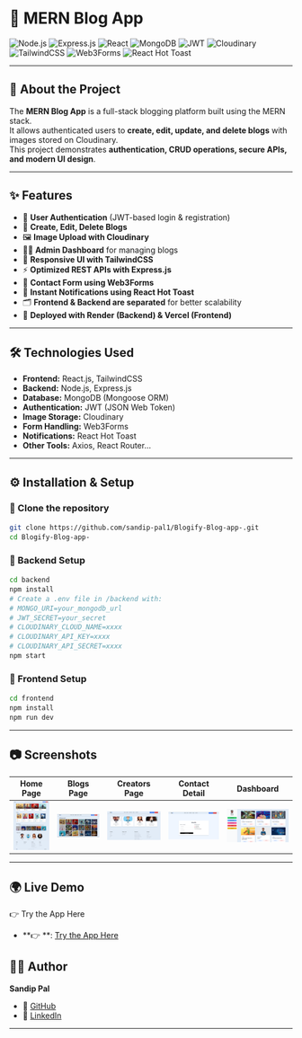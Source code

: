 # 📰 MERN Blog App

![Node.js](https://img.shields.io/badge/Node.js-43853D?style=for-the-badge&logo=node.js&logoColor=white)
![Express.js](https://img.shields.io/badge/Express.js-000000?style=for-the-badge&logo=express&logoColor=white)
![React](https://img.shields.io/badge/React-20232A?style=for-the-badge&logo=react&logoColor=61DAFB)
![MongoDB](https://img.shields.io/badge/MongoDB-4EA94B?style=for-the-badge&logo=mongodb&logoColor=white)
![JWT](https://img.shields.io/badge/JWT-000000?style=for-the-badge&logo=jsonwebtokens&logoColor=white)
![Cloudinary](https://img.shields.io/badge/Cloudinary-3448C5?style=for-the-badge&logo=cloudinary&logoColor=white)
![TailwindCSS](https://img.shields.io/badge/TailwindCSS-38B2AC?style=for-the-badge&logo=tailwind-css&logoColor=white)
![Web3Forms](https://img.shields.io/badge/Web3Forms-00C7B7?style=for-the-badge&logo=web3.js&logoColor=white)
![React Hot Toast](https://img.shields.io/badge/React%20Hot%20Toast-FF4500?style=for-the-badge&logo=react&logoColor=white)


---

## 📌 About the Project
The **MERN Blog App** is a full-stack blogging platform built using the MERN stack.  
It allows authenticated users to **create, edit, update, and delete blogs** with images stored on Cloudinary.  
This project demonstrates **authentication, CRUD operations, secure APIs, and modern UI design**.

---

## ✨ Features
- 🔐 **User Authentication** (JWT-based login & registration)  
- 📝 **Create, Edit, Delete Blogs**  
- 🖼️ **Image Upload with Cloudinary**  
- 👨‍💻 **Admin Dashboard** for managing blogs  
- 📱 **Responsive UI with TailwindCSS**  
- ⚡ **Optimized REST APIs with Express.js**  
- 📩 **Contact Form using Web3Forms**  
- 🔔 **Instant Notifications using React Hot Toast**  
- 🗂️ **Frontend & Backend are separated** for better scalability  
- 🚀 **Deployed with Render (Backend) & Vercel (Frontend)**    

---

## 🛠️ Technologies Used
- **Frontend:** React.js, TailwindCSS  
- **Backend:** Node.js, Express.js  
- **Database:** MongoDB (Mongoose ORM)  
- **Authentication:** JWT (JSON Web Token)  
- **Image Storage:** Cloudinary  
- **Form Handling:** Web3Forms  
- **Notifications:** React Hot Toast  
- **Other Tools:** Axios, React Router...

---

## ⚙️ Installation & Setup

### 🔹 Clone the repository
```bash
git clone https://github.com/sandip-pal1/Blogify-Blog-app-.git
cd Blogify-Blog-app-
```

### 🔹 Backend Setup
```bash
cd backend
npm install
# Create a .env file in /backend with:
# MONGO_URI=your_mongodb_url
# JWT_SECRET=your_secret
# CLOUDINARY_CLOUD_NAME=xxxx
# CLOUDINARY_API_KEY=xxxx
# CLOUDINARY_API_SECRET=xxxx
npm start
```

### 🔹 Frontend Setup
```bash
cd frontend
npm install
npm run dev
```

---

## 📷 Screenshots  

| Home Page | Blogs Page | Creators Page | Contact Detail | Dashboard |
|-----------|-------------|-----------|-------------|-------------|
| ![Home Page](./Screenshot/1.png) | ![Blogs Page](./Screenshot/2.png) | ![Creators Page](./Screenshot/3.png) | ![Contact Detaill](./Screenshot/4.png) | ![Dashboard](./Screenshot/5.png) |


---

## 🌍 Live Demo
👉 Try the App Here
- **👉 **: [Try the App Here](https://blogify-blog-app-phi.vercel.app/)  

## 👨‍💻 Author
**Sandip Pal**  
- 🔗 [GitHub](https://github.com/sandip-pal1)  
- 🔗 [LinkedIn](https://www.linkedin.com/in/sandip-pal-7877b9285/)  

---
